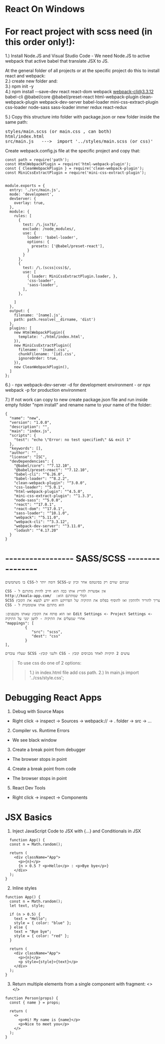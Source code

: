 # React On Windows

# For react project with scss need (in this order only!):

1.) Install Node.JS and Visual Studio Code - We need Node.JS to active webpack that active babel that translate JSX to JS.

At the general folder of all projects or at the specific project do this to install react and webpack:</br>
2.) create new folder and:</br>
3.) npm init -y</br>
4.) npm install --save-dev react react-dom webpack webpack-cli@3.3.12 babel-cli @babel/core @babel/preset-react html-webpack-plugin clean-webpack-plugin webpack-dev-server babel-loader mini-css-extract-plugin css-loader node-sass sass-loader immer redux react-redux

5.) Copy this structure into folder with package.json or new folder inside the same path:</br>
<pre>
styles/main.scss (or main.css , can both)
html/index.html
src/main.js   --->  import '../styles/main.scss (or css)'
</pre>
Create webpack.config.js file at the specific project and copy that:
```JS
const path = require('path');
const HtmlWebpackPlugin = require('html-webpack-plugin');
const { CleanWebpackPlugin } = require('clean-webpack-plugin');
const MiniCssExtractPlugin = require('mini-css-extract-plugin');


module.exports = {
  entry: './src/main.js',
  mode: 'development',
  devServer: {
    overlay: true,
  },
  module: {
    rules: [      
      {
        test: /\.jsx?$/,
        exclude: /node_modules/,
        use: {
          loader: 'babel-loader',
          options: {
            presets: ['@babel/preset-react'],
          }
        }
      },
      {
        test: /\.(scss|css)$/, 
        use: [
          { loader: MiniCssExtractPlugin.loader, },
          'css-loader',
          'sass-loader',
        ],
      },
      
    ]
  },
  output: {
    filename: '[name].js',
    path: path.resolve(__dirname, 'dist')
  },
  plugins: [
    new HtmlWebpackPlugin({
      template: './html/index.html',
    }),
    new MiniCssExtractPlugin({
      filename: '[name].css',
      chunkFilename: '[id].css',
      ignoreOrder: true,
    }),
    new CleanWebpackPlugin(),
  ]
};
```
6.) - npx webpack-dev-server -d for development environment 
    - or npx webpack -p for production environment

7.) If not work can copy to new create package.json file and run inside empty folder "npm install" and rename name to your name of the folder:

```JS
{
  "name": "new",
  "version": "1.0.0",
  "description": "",
  "main": "index.js",
  "scripts": {
    "test": "echo \"Error: no test specified\" && exit 1"
  },
  "keywords": [],
  "author": "",
  "license": "ISC",
  "devDependencies": {
    "@babel/core": "^7.12.10",
    "@babel/preset-react": "^7.12.10",
    "babel-cli": "^6.26.0",
    "babel-loader": "^8.2.2",
    "clean-webpack-plugin": "^3.0.0",
    "css-loader": "^5.0.1",
    "html-webpack-plugin": "^4.5.0",
    "mini-css-extract-plugin": "^1.3.3",
    "node-sass": "^5.0.0",
    "react": "^17.0.1",
    "react-dom": "^17.0.1",
    "sass-loader": "^10.1.0",
    "webpack": "^5.11.0",
    "webpack-cli": "^3.3.12",
    "webpack-dev-server": "^3.11.0",
    "lodash": "^4.17.20"
  }
}

```

# -----------------    SASS/SCSS    ----------------
```
בו משתמשים CSS-דומה יותר ל SCSS-שניהם שווים רק בסינטקס אחר וכיון ש

CSS - אין אפשרות להריץ אותו ככה הוא חייב להיות מתורגם ל
http://koala-app.com/  :הכלי שמתרגם הוא
SCSS צריך להוריד ולהתקין ואז להוסיף בפלוס את התיקיה של הפרויקט והוא יודע למצא את הקובץ 
CSS - הוא מתרגם אותו אוטומטית ל

:ואז הוא פותח את הקובץ שאותו מקנפגים Edit Settings <- Project Settings <- אחרי שמעלים את התיקיה - לחצן ימני על התיקיה 
"mappings": [
		 {	
		 	"src": "scss",
		 	"dest": "css"
		 }
],

שעליו עובדים SCSS -ולשני קובץ CSS - עושים 2 תיקיות לאחד מכניסים קובץ
```
> To use css do one of 2 options:
>> 1.) in index.html file add css path.
>> 2.) In main.js import '../css/style.css';


# Debugging React Apps

1. Debug with Source Maps 
- Right click -> inspect -> Sources -> webpack:// -> . folder -> src -> ...

2. Compiler vs. Runtime Errors
 - We see black window

3. Create a break point from debugger
 - The browser stops in point 

4. Create a break point from code
 - The browser stops in point 

5. React Dev Tools
- Right click -> inspect -> Components

# JSX Basics

1. Inject JavaScript Code to JSX with {...} and Conditionals in JSX

```JS
  function App() {
  const n = Math.random();

  return (
    <div className="App">
      <p>{n}</p>
      {n > 0.5 ? <p>Hello</p> : <p>Bye bye</p>}
    </div>
  );
}
```
2. Inline styles

```JS
function App() {
  const n = Math.random();
  let text, style;

  if (n > 0.5) {
    text = "Hello";
    style = { color: "blue" };
  } else {
    text = "Bye bye";
    style = { color: "red" };
  }

  return (
    <div className="App">
      <p>{n}</p>
      <p style={style}>{text}</p>
    </div>
  );
}
```
3. Return multiple elements from a single component with fragment: <> </>

```JS
function Person(props) {
  const { name } = props;
  
  return (
    <>
      <p>Hi! My name is {name}</p>
      <p>Nice to meet you</p>
    </>
  );
}
```
